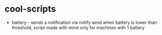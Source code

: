 # cool-scripts
- battery - sends a notification via notify send when battery is lower than threshold, script made with mind only for machines with 1 battery
